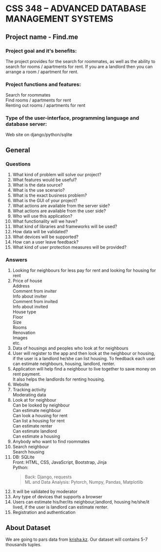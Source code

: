 # CSS 348 – ADVANCED DATABASE MANAGEMENT SYSTEMS
## Project name - Find.me

### Project goal and it's benefits:<br>
The project provides for the search for roommates, as well as the ability to search for rooms / apartments for rent. If you are a landlord then you can arrange a room / apartment for rent.


### Project functions and features:<br>
Search for roommates<br>
Find rooms / apartments for rent<br>
Renting out rooms / apartments for rent<br> 


### Type of the user-interface, programming language and database server:<br>
Web site on django/python/sqlite

## General

### Questions 
1. What kind of problem will solve our project? </br>
2. What features would be useful?</br>
3. What is the data source?</br>
4. What is the use scenario?</br>
5. What is the exact business problem?</br>
6. What is the GUI of your project? </br>
7. What actions are available from the server side? </br>
8. What actions are available from the user side?</br>
9. Who will use this application?</br>
10. What functionality will we have?</br>
11. What kind of libraries and frameworks will be used?</br>
12. How data will be validated?</br>
13. What devices will be supported?</br>
14. How can a user leave feedback?</br>
15. What kind of user protection measures will be provided?</br>
 
### Answers
1. Looking for neighbours for less pay for rent and looking for housing for rent</br>
2. Price of house</br>
   Address</br>
   Comment from inviter</br>
   Info about inviter</br>
   Comment from invited</br>
   Info about invited</br>
   House type</br>
   Floor</br>
   Size</br>
   Rooms</br>
   Renovation</br>
   Images</br>
   etc.</br>
3. Data of housings and peoples who look at for neighbours</br>
4. User will register to the app and then look at the neighbour or housing, </br> if the user is a landlord he/she can list housing. To feedback each user can estimate neighbours, housing, landlord, renter.
5. Application will help find a neighbour to live together to save money on rent payment. </br> 
   It also helps the landlords for renting housing.</br>
6. Website</br>
7. Tracking activity</br>
   Moderating data</br>
8. Look at for neighbour</br>
   Can be looked by neighbour</br>
   Can estimate neighbour</br>
   Can look a housing for rent</br>
   Can list a housing for rent</br>
   Can estimate renter</br>
   Сan estimate landlord</br>
   Can estimate a housing</br>
9. Anybody who want to find roommates </br>
10. Search neighbour</br>
    Search housing</br>
11. DB: SQLite</br>
    Front: HTML, CSS, JavaScript, Bootstrap, Jinja</br>
    Python: </br>
    >Back: Django, requests</br>
    >ML and Data Analysis: Pytorch, Numpy, Pandas, Matplotlib</br>
12. It will be validated by moderator</br>
13. Any type of devices that supports a browser</br>
14. Users can estimate his/her/its  neighbour,landlord, housing he/she/it lived, if the user is landlord can estimate renter.</br>
15. Registration and authentication</br>

## About Dataset
We are going to pars data from [krisha.kz](https://krisha.kz/arenda/). Our dataset will contains 5-7 thousands tuples.
